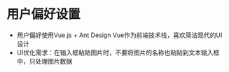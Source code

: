 # 用户偏好设置

- 用户偏好使用Vue.js + Ant Design Vue作为前端技术栈，喜欢简洁现代的UI设计
- UI优化需求：在输入框粘贴图片时，不要将图片的名称也粘贴到文本输入框中，只处理图片数据
